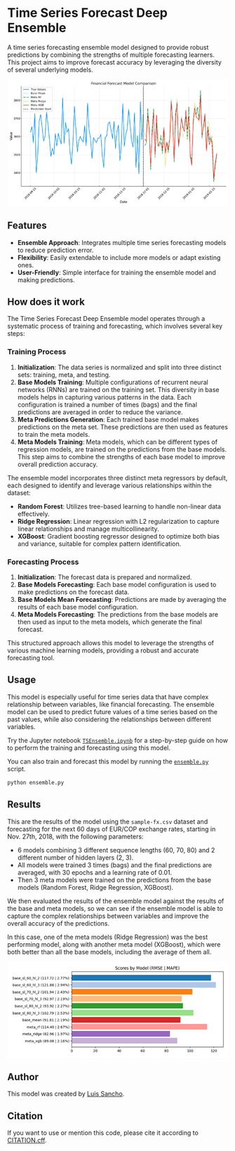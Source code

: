 # Time Series Forecast Deep Ensemble

A time series forecasting ensemble model designed to provide robust predictions by combining the strengths of multiple forecasting learners. This project aims to improve forecast accuracy by leveraging the diversity of several underlying models.

![Time Series Forecast Deep Ensemble](docs/ts-forecast-deep-ensemble.png)

## Features

- **Ensemble Approach**: Integrates multiple time series forecasting models to reduce prediction error.
- **Flexibility**: Easily extendable to include more models or adapt existing ones.
- **User-Friendly**: Simple interface for training the ensemble model and making predictions.

## How does it work

The Time Series Forecast Deep Ensemble model operates through a systematic process of training and forecasting, which involves several key steps:

### Training Process

1. **Initialization**: The data series is normalized and split into three distinct sets: training, meta, and testing.
2. **Base Models Training**: Multiple configurations of recurrent neural networks (RNNs) are trained on the training set. This diversity in base models helps in capturing various patterns in the data. Each configuration is trained a number of times (bags) and the final predictions are averaged in order to reduce the variance.
3. **Meta Predictions Generation**: Each trained base model makes predictions on the meta set. These predictions are then used as features to train the meta models.
4. **Meta Models Training**: Meta models, which can be different types of regression models, are trained on the predictions from the base models. This step aims to combine the strengths of each base model to improve overall prediction accuracy.

The ensemble model incorporates three distinct meta regressors by default, each designed to identify and leverage various relationships within the dataset:

- **Random Forest**: Utilizes tree-based learning to handle non-linear data effectively.
- **Ridge Regression**: Linear regression with L2 regularization to capture linear relationships and manage multicollinearity.
- **XGBoost**: Gradient boosting regressor designed to optimize both bias and variance, suitable for complex pattern identification.


### Forecasting Process

1. **Initialization**: The forecast data is prepared and normalized.
2. **Base Models Forecasting**: Each base model configuration is used to make predictions on the forecast data.
3. **Base Models Mean Forecasting**: Predictions are made by averaging the results of each base model configuration.
4. **Meta Models Forecasting**: The predictions from the base models are then used as input to the meta models, which generate the final forecast.

This structured approach allows this model to leverage the strengths of various machine learning models, providing a robust and accurate forecasting tool.

## Usage

This model is especially useful for time series data that have complex relationship between variables, like financial forecasting. The ensemble model can be used to predict future values of a time series based on the past values, while also considering the relationships between different variables.

Try the Jupyter notebook [`TSEnsemble.ipynb`](./TSEnsemble.ipynb) for a step-by-step guide on how to perform the training and forecasting using this model.

You can also train and forecast this model by running the [`ensemble.py`](./ensemble.py) script.

```bash
python ensemble.py
```

## Results

This are the results of the model using the `sample-fx.csv` dataset and forecasting for the next 60 days of EUR/COP exchange rates, starting in Nov. 27th, 2018, with the following parameters:

- 6 models combining 3 different sequence lengths (60, 70, 80) and 2 different number of hidden layers (2, 3).
- All models were trained 3 times (bags) and the final predictions are averaged, with 30 epochs and a learning rate of 0.01.
- Then 3 meta models were trained on the predictions from the base models (Random Forest, Ridge Regression, XGBoost).

We then evaluated the results of the ensemble model against the results of the base and meta models, so we can see if the ensemble model is able to capture the complex relationships between variables and improve the overall accuracy of the predictions.

In this case, one of the meta models (Ridge Regression) was the best performing model, along with another meta model (XGBoost), which were both better than all the base models, including the average of them all.

![Time Series Forecast Deep Ensemble](docs/ts-forecast-deep-ensemble-scores.png)

## Author

This model was created by [Luis Sancho](https://github.com/luissancho).

## Citation

If you want to use or mention this code, please cite it according to [CITATION.cff](CITATION.cff).
